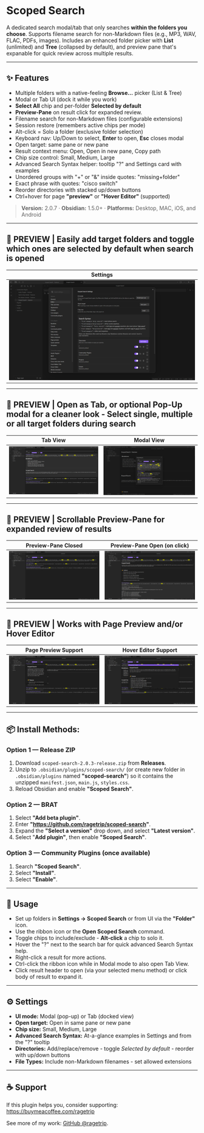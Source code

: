 # Scoped Search

A dedicated search modal/tab that only searches **within the folders you choose**. Supports filename search for non-Markdown files (e.g., MP3, WAV, FLAC, PDFs, images). Includes an enhanced folder picker with **List** (unlimited) and **Tree** (collapsed by default), and preview pane that's expanable for quick review across multiple results.

* * *

## ✨ Features
- Multiple folders with a native-feeling **Browse...** picker (List & Tree)
- Modal or Tab UI (dock it while you work)
- **Select All** chip and per-folder **Selected by default**
- **Preview-Pane** on result click for expanded review.
- Filename search for non-Markdown files (configurable extensions)
- Session restore (remembers active chips per mode)
- Alt-click = Solo a folder (exclusive folder selection)
- Keyboard nav: Up/Down to select, **Enter** to open, **Esc** closes modal
- Open target: same pane or new pane
- Result context menu: Open, Open in new pane, Copy path
- Chip size control: Small, Medium, Large
- Advanced Search Syntax helper: tooltip "?" and Settings card with examples
- Unordered groups with "+" or "&" inside quotes: "missing+folder"
- Exact phrase with quotes: "cisco switch"
- Reorder directories with stacked up/down buttons
- Ctrl+hover for page **"preview"** or **"Hover Editor"** (supported)

> **Version:** 2.0.7 · **Obsidian:** 1.5.0+ · **Platforms:** Desktop, MAC, iOS, and Android  

* * *

## 📸 PREVIEW | Easily add target folders and toggle which ones are selected by default when search is opened
| Settings |
| --- |
| ![Settings](./repo-assets/Scoped-Search_SettingsView.png) |

* * *

## 📸 PREVIEW | Open as Tab, or optional Pop-Up modal for a cleaner look - Select single, multiple or all target folders during search
| Tab View | Modal View |  
| --- | --- |  
| ![Tab View](./repo-assets/Scoped-Search_TabView1.png) | ![Modal View](./repo-assets/Scoped-Search_ModalView.png) |  

* * *

## 📸 PREVIEW | Scrollable Preview-Pane for expanded review of results
| Preview-Pane Closed | Preview-Pane Open (on click) |
| --- | --- |
| ![Preview-Pane](./repo-assets/Scoped-Search_PreviewPaneClosed.png) | ![Preview-Pane Open](./repo-assets/Scoped-Search_PreviewPaneOpen.png) |

* * *

## 📸 PREVIEW | Works with Page Preview and/or Hover Editor
| Page Preview Support | Hover Editor Support |
| --- | --- |
| ![Page Preview](./repo-assets/Scoped-Search_TabView3.png) | ![Hover Editor](./repo-assets/Scoped-Search_TabView2.png) |

* * *

## 📦 Install Methods: 

### **Option 1 — Release ZIP**
1. Download `scoped-search-2.0.3-release.zip` from **Releases**.
2. Unzip to `.obsidian/plugins/scoped-search/` (or create new folder in `.obsidian/plugins` named **"scoped-search"**) so it contains the unzipped `manifest.json`, `main.js`, `styles.css`.
3. Reload Obsidian and enable **"Scoped Search"**.

### **Option 2 — BRAT**
1. Select **"Add beta plugin"**.
2. Enter **"https://github.com/ragetrip/scoped-search"**.
3. Expand the **"Select a version"** drop down, and select **"Latest version"**.
4. Select "**Add plugin"**, then enable **"Scoped Search"**.

### **Option 3 — Community Plugins (once available)**
1. Search **"Scoped Search"**.
2. Select **"Install"**.
3. Select **"Enable"**.

* * *

## 🚀 Usage
- Set up folders in **Settings -> Scoped Search** or from UI via the **"Folder"** icon.
- Use the ribbon icon or the **Open Scoped Search** command.
- Toggle chips to include/exclude - **Alt-click** a chip to solo it.
- Hover the "?" next to the search bar for quick advanced Search Syntax help.
- Right-click a result for more actions.
- Ctrl-click  the ribbon icon while in Modal mode to also open Tab View.
- Click result header to open (via your selected menu method) or click body of result to expand it.

* * *

## ⚙️ Settings
- **UI mode:** Modal (pop-up) or Tab (docked view)
- **Open target:** Open in same pane or new pane
- **Chip size:** Small, Medium, Large
- **Advanced Search Syntax:** At-a-glance examples in Settings and from the "?" tooltip
- **Directories:** Add/replace/remove - toggle *Selected by default* - reorder with up/down buttons
- **File Types:** Include non-Markdown filenames - set allowed extensions

* * *

## ☕ Support
If this plugin helps you, consider supporting: https://buymeacoffee.com/ragetrip

See more of my work: [GitHub @ragetrip](https://github.com/ragetrip?tab=repositories).
